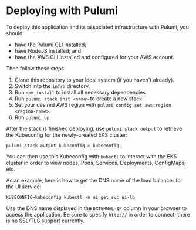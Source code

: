 # Deploying with Pulumi

To deploy this application and its associated infrastructure with Pulumi, you should:

* have the Pulumi CLI installed; 
* have NodeJS installed; and
* have the AWS CLI installed and configured for your AWS account.

Then follow these steps:

1. Clone this repository to your local system (if you haven't already).
2. Switch into the `infra` directory.
3. Run `npm install` to install all necessary dependencies.
4. Run `pulumi stack init <name>` to create a new stack.
5. Set your desired AWS region with `pulumi config set aws:region <region-name>`.
6. Run `pulumi up`.

After the stack is finished deploying, use `pulumi stack output` to retrieve the Kubeconfig for the newly-created EKS cluster:

```shell
pulumi stack output kubeconfig > kubeconfig
```

You can then use this Kubeconfig with `kubectl` to interact with the EKS cluster in order to view nodes, Pods, Services, Deployments, ConfigMaps, etc.

As an example, here is how to get the DNS name of the load balancer for the UI service:

```shell
KUBECONFIG=kubeconfig kubectl -n ui get svc ui-lb
```

Use the DNS name displayed in the `EXTERNAL-IP` column in your browser to access the application. Be sure to specify `http://` in order to connect; there is no SSL/TLS support currently.
